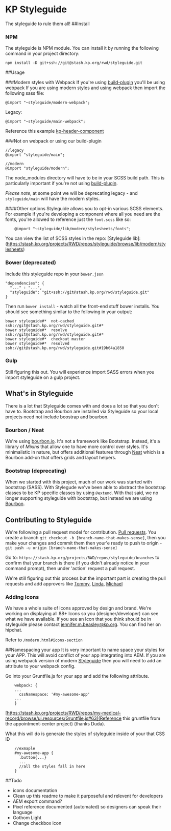 # KP Styleguide

The styleguide to rule them all!
##Install
### NPM

The styleguide is NPM module. You can install it by running the following command in your project directory:

    npm install -D git+ssh://git@stash.kp.org/rwd/styleguide.git


##Usage

###Modern styles with Webpack
If you're using [build-plugin](https://stash.kp.org/projects/RWD/repos/build-plugin/browse) you'll be using webpack
If you are using modern styles and using webpack then import the following sass file:

    @import "~styleguide/modern-webpack";

Legacy:

    @import "~styleguide/main-webpack";


Reference this example [kp-header-component](https://stash.kp.org/projects/CDS/repos/kp-header-component/browse)

###Not on webpack or using our build-plugin

    //legacy
    @import "styleguide/main";

    //modern
    @import "styleguide/modern";

The node_modules directory will have to be in your SCSS build path. This is particularly important if you're not using [build-plugin](https://stash.kp.org/projects/RWD/repos/build-plugin/browse).

*Please note*, at some point we will be deprecating legacy - and `styleguide/main` will have the modern styles.

####Other options
Styleguide allows you to opt-in various SCSS elements. For example if you're developing a component where all you need are the fonts, you're allowed to reference just the `font.scss` like so:

```
    @import "~styleguide/lib/modern/stylesheets/fonts";

```
You can view the list of SCSS styles in the repo: [Styleguide lib]:(https://stash.kp.org/projects/RWD/repos/styleguide/browse/lib/modern/stylesheets)

### Bower (deprecated)

Include this styleguide repo in your `bower.json`

    "dependencies": {
      "..." : "...",
      "styleguide": "git+ssh://git@stash.kp.org/rwd/styleguide.git"
    }

Then run `bower install` - watch all the front-end stuff bower installs. You should see something similar to the following in your output:

    bower styleguide#*  not-cached ssh://git@stash.kp.org/rwd/styleguide.git#*
    bower styleguide#*  resolve ssh://git@stash.kp.org/rwd/styleguide.git#*
    bower styleguide#*  checkout master
    bower styleguide#*  resolved ssh://git@stash.kp.org/rwd/styleguide.git#19b64a1850

### Gulp

Still figuring this out. You will experience import SASS errors when you import styleguide on a gulp project.


## What's in Styleguide

There is a lot that Styleguide comes with and does a lot so that you don't have to. Bootstrap and Bourbon are installed via Styleguide so your local projects need not include boostrap and bourbon.

### Bourbon / Neat

We're using [bourbon.io](http://bourbon.io/). It's not a framework like Bootstrap. Instead, it's a library of _Mixins_ that allow one to have more control over styles. It's minimalistic in nature, but offers additional features through [Neat](http://neat.bourbon.io/) which is a Bourbon add-on that offers grids and layout helpers.

### Bootstrap (deprecating)

When we started with this project, much of our work was started with bootstrap (SASS). With Stylegude we've been able to abstract the bootstrap classes to be KP specific classes by using `@extend`. With that said, we no longer supporting styleguide with bootstrap, but instead we are using [Bourbon](http://bourbon.io/).


## Contributing to Styleguide
We're following a pull request model for contribution. [Pull requests](https://www.atlassian.com/git/tutorials/making-a-pull-request/). You create a branch `git checkout -b [branch-name-that-makes-sense]`, then you make your changes and commit them then your'e ready to push to origin - `git push -u origin [branch-name-that-makes-sense]`

Go to: `https://stash.kp.org/projects/RWD/repos/styleguide/branches` to confirm that your branch is there (if you didn't already notice in your command prompt), then under 'action' request a pull request.

We're still figuring out this process but the important part is creating the pull requests and add approvers like [Tommy](https://stash.kp.org/users/i183632), [Linda](https://stash.kp.org/users/l151042), [Michael](https://stash.kp.org/users/k948046)

### Adding Icons

We have a whole suite of Icons approved by design and brand. We're working on displaying all 88+ Icons so you (designer/developer) can see what we have available. If you see an Icon that you think should be in styleguide please contact jennifer.m.beasley@kp.org. You can find her on hipchat.

Refer to `/modern.html#icons-section`



##<a name="#namespacing"></a>Namespacing your app
It is very important to name space your styles for your APP. This will avoid conflict of your app integrating into AEM. If you are using webpack version of modern [Styleguide](https://stash.kp.org/projects/RWD/repos/styleguide/browse/_modern-webpack.scss) then you will need to add an attribute to your webpack config.

Go into your Gruntfile.js for your app and add the following attribute.

        webpack: {
        ...
          cssNamespace: '#my-awesome-app'
        ...
        }

[https://stash.kp.org/projects/RWD/repos/my-medical-record/browse/ui.resources/Gruntfile.js#63](Reference this gruntfile from the appointment-center project) (thanks Duda).

What this will do is generate the styles of styleguide inside of your that CSS ID


        //exmaple
        #my-awesome-app {
          .button{...}
          ...
          //all the styles fall in here
        }


##Todo
- icons documentation
- Clean up this readme to make it purposeful and relevent for developers
- AEM export command?
- Pixel reference documented (automated) so designers can speak their language
- Gothom Light
- Change checkbox icon
